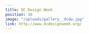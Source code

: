 ```yaml
---
title: DC Design Week
position: 38
image: "/uploads/gallery__dcdw.jpg"
link: http://www.dcdesignweek.org/
---
```


